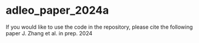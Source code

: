 # adleo_paper_2024a

If you would like to use the code in the repository, please cite the following paper
J. Zhang et al. in prep. 2024
